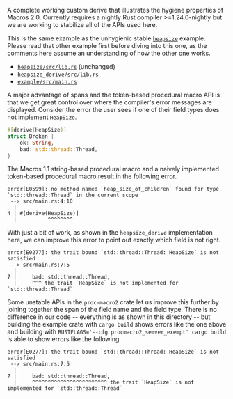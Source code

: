 A complete working custom derive that illustrates the hygiene properties of
Macros 2.0. Currently requires a nightly Rust compiler >=1.24.0-nightly but we
are working to stabilize all of the APIs used here.

This is the same example as the unhygienic stable [`heapsize`](../heapsize)
example. Please read that other example first before diving into this one, as
the comments here assume an understanding of how the other one works.

- [`heapsize/src/lib.rs`](heapsize/src/lib.rs) (unchanged)
- [`heapsize_derive/src/lib.rs`](heapsize_derive/src/lib.rs)
- [`example/src/main.rs`](example/src/main.rs)

A major advantage of spans and the token-based procedural macro API is that we
get great control over where the compiler's error messages are displayed.
Consider the error the user sees if one of their field types does not implement
`HeapSize`.

```rust
#[derive(HeapSize)]
struct Broken {
    ok: String,
    bad: std::thread::Thread,
}
```

The Macros 1.1 string-based procedural macro and a naively implemented
token-based procedural macro result in the following error.

```
error[E0599]: no method named `heap_size_of_children` found for type `std::thread::Thread` in the current scope
 --> src/main.rs:4:10
  |
4 | #[derive(HeapSize)]
  |          ^^^^^^^^
```

With just a bit of work, as shown in the `heapsize_derive` implementation here,
we can improve this error to point out exactly which field is not right.

```
error[E0277]: the trait bound `std::thread::Thread: HeapSize` is not satisfied
 --> src/main.rs:7:5
  |
7 |     bad: std::thread::Thread,
  |     ^^^ the trait `HeapSize` is not implemented for `std::thread::Thread`
```

Some unstable APIs in the `proc-macro2` crate let us improve this further by
joining together the span of the field name and the field type. There is no
difference in our code -- everything is as shown in this directory -- but
building the example crate with `cargo build` shows errors like the one above
and building with `RUSTFLAGS='--cfg procmacro2_semver_exempt' cargo build` is
able to show errors like the following.

```
error[E0277]: the trait bound `std::thread::Thread: HeapSize` is not satisfied
 --> src/main.rs:7:5
  |
7 |     bad: std::thread::Thread,
  |     ^^^^^^^^^^^^^^^^^^^^^^^^ the trait `HeapSize` is not implemented for `std::thread::Thread`
```
